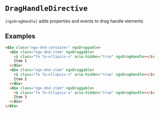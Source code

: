 # `DragHandleDirective`

`[ngxDragHandle]` adds properties and events to drag handle elements

## Examples

```html { playground }
<div class="ngx-dnd-container" ngxDroppable>
  <div class="ngx-dnd-item" ngxDraggable>
    <i class="fa fa-ellipsis-v" aria-hidden="true" ngxDragHandle></i>
    Item 1
  </div>
  <div class="ngx-dnd-item" ngxDraggable>
    <i class="fa fa-ellipsis-v" aria-hidden="true" ngxDragHandle></i>
    Item 2
  </div>
  <div class="ngx-dnd-item" ngxDraggable>
    <i class="fa fa-ellipsis-v" aria-hidden="true" ngxDragHandle></i>
    Item 3
  </div>
</div>
```
